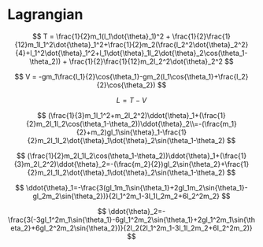# Lagrangian
$$
T = \frac{1}{2}m_1(l_1\dot{\theta}_1)^2 + \frac{1}{2}\frac{1}{12}m_1l_1^2\dot{\theta}_1^2+\frac{1}{2}m_2(\frac{l_2^2\dot{\theta}_2^2}{4}+l_1^2\dot{\theta}_1^2+l_1\dot{\theta}_1l_2\dot{\theta}_2\cos(\theta_1-\theta_2)) + \frac{1}{2}\frac{1}{12}m_2l_2^2\dot{\theta}_2^2
$$

$$
V = -gm_1\frac{l_1}{2}\cos{\theta_1}-gm_2(l_1\cos{\theta_1}+\frac{l_2}{2}\cos{\theta_2})
$$

$$
L = T-V
$$

$$
(\frac{1}{3}m_1l_1^2+m_2l_2^2)\ddot{\theta}_1+(\frac{1}{2}m_2l_1l_2\cos(\theta_1-\theta_2))\ddot{\theta}_2\\=-(\frac{m_1}{2}+m_2)gl_1\sin{\theta}_1-\frac{1}{2}m_2l_1l_2\dot{\theta}_1\dot{\theta}_2\sin(\theta_1-\theta_2)
$$

$$
(\frac{1}{2}m_2l_1l_2\cos(\theta_1-\theta_2))\ddot{\theta}_1+(\frac{1}{3}m_2l_2^2)\ddot{\theta}_2=-(\frac{m_2}{2})gl_2\sin{\theta_2}+\frac{1}{2}m_2l_1l_2\dot{\theta}_1\dot{\theta}_2\sin(\theta_1-\theta_2)
$$

$$
\ddot{\theta}_1=-\frac{3(gl_1m_1\sin{\theta_1}+2gl_1m_2\sin{\theta_1}-gl_2m_2\sin{\theta_2})}{2l_1^2m_1-3l_1l_2m_2+6l_2^2m_2}
$$

$$
\ddot{\theta}_2=-\frac{3(-3gl_1^2m_1\sin{\theta_1}-6gl_1^2m_2\sin{\theta_1}+2gl_1^2m_1\sin{\theta_2}+6gl_2^2m_2\sin{\theta_2})}{2l_2(2l_1^2m_1-3l_1l_2m_2+6l_2^2m_2)}
$$